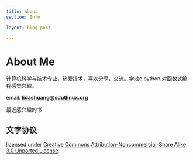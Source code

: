 ```yaml
---
title: About
section: Info

layout: blog-post

---
```


About Me
===========================
计算机科学与技术专业，热爱技术，喜欢分享，交流。学过c python,对函数式编程感觉兴趣。

email: **lidashuang@sdutlinux.org**

最近感兴趣的书

<script type="text/javascript" src="http://www.douban.com/service/badge/lidashuang/?show=wishlist&amp;n=9&amp;columns=9&amp;hidelogo=yes&amp;cat=book" ></script>

[jekyll]: http://github.com/mreid/jekyll/
[markdown]: http://daringfireball.net/projects/markdown/

文字协议
--------------

licensed under  <a rel="license" href="http://creativecommons.org/licenses/by-nc-sa/3.0/">Creative Commons Attribution-Noncommercial-Share Alike 3.0 Unported License</a>.
